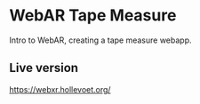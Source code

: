 # WebAR Tape Measure

Intro to WebAR, creating a tape measure webapp.

## Live version
https://webxr.hollevoet.org/